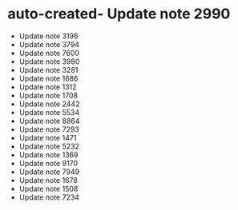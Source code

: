 # auto-created- Update note 2990
- Update note 3196
- Update note 3794
- Update note 7600
- Update note 3980
- Update note 3281
- Update note 1686
- Update note 1312
- Update note 1708
- Update note 2442
- Update note 5534
- Update note 8864
- Update note 7293
- Update note 1471
- Update note 5232
- Update note 1369
- Update note 9170
- Update note 7949
- Update note 1678
- Update note 1508
- Update note 7234
